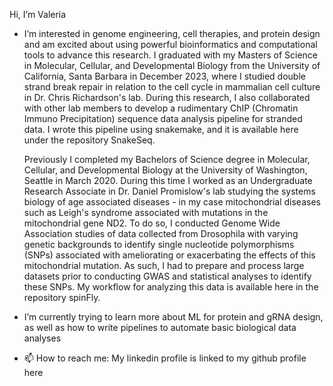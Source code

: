 Hi, I’m Valeria
- I’m interested in genome engineering, cell therapies, and protein design and am excited about using powerful bioinformatics and computational tools to advance this research.
  I graduated with my Masters of Science in Molecular, Cellular, and Developmental Biology from the University of California, Santa Barbara in December 2023, where I studied
  double strand break repair in relation to the cell cycle in mammalian cell culture in Dr. Chris Richardson's lab. During this research, I also collaborated with other lab
  members to develop a rudimentary ChIP (Chromatin Immuno Precipitation) sequence data analysis pipeline for stranded data. I wrote this pipeline using snakemake, and it is
  available here under the repository SnakeSeq.

  Previously I completed my Bachelors of Science degree in Molecular, Cellular, and Developmental Biology at the University of Washington, Seattle in March 2020. During this time
  I worked as an Undergraduate Research Associate in Dr. Daniel Promislow's lab studying the systems biology of age associated diseases - in my case mitochondrial diseases such as
  Leigh's syndrome associated with mutations in the mitochondrial gene ND2. To do so, I conducted Genome Wide Association studies of data collected from Drosophila with varying
  genetic backgrounds to identify single nucleotide polymorphisms (SNPs) associated with ameliorating or exacerbating the effects of this mitochondrial mutation. As such, I had
  to prepare and process large datasets prior to conducting GWAS and statistical analyses to identify these SNPs. My workflow for analyzing this data is available here in the
  repository spinFly. 

- I’m currently trying to learn more about ML for protein and gRNA design, as well as how to write pipelines to automate basic biological data analyses
- 📫 How to reach me: My linkedin profile is linked to my github profile here

<!---
vaizen360/vaizen360 is a ✨ special ✨ repository because its `README.md` (this file) appears on your GitHub profile.
You can click the Preview link to take a look at your changes.
--->
